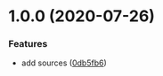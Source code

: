 # 1.0.0 (2020-07-26)


### Features

* add sources ([0db5fb6](https://github.com/satoruk/message-taker/commit/0db5fb686978991d7cd8c1dc65222ce2923c48f0))
